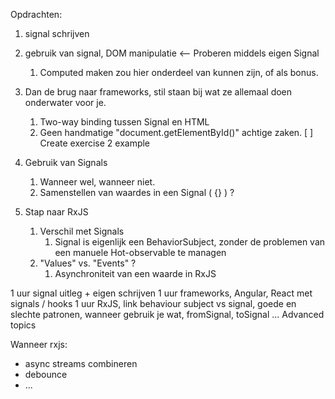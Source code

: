 Opdrachten:

1. signal schrijven
2. gebruik van signal, DOM manipulatie <-- Proberen middels eigen Signal
   1. Computed maken zou hier onderdeel van kunnen zijn, of als bonus.
   
3. Dan de brug naar frameworks, stil staan bij wat ze allemaal doen onderwater voor je.
   1. Two-way binding tussen Signal en HTML
   2. Geen handmatige "document.getElementById()" achtige zaken.
   [ ] Create exercise 2 example
4. Gebruik van Signals
   1. Wanneer wel, wanneer niet.
   2. Samenstellen van waardes in een Signal ( {} ) ?

5. Stap naar RxJS 
   1. Verschil met Signals
      1. Signal is eigenlijk een BehaviorSubject, zonder de problemen van een manuele Hot-observable te managen
   2. "Values" vs. "Events" ?
      1. Asynchroniteit van een waarde in RxJS

1 uur signal uitleg + eigen schrijven
1 uur frameworks, Angular, React met signals / hooks
1 uur RxJS, link behaviour subject vs signal, goede en slechte patronen, wanneer gebruik je wat, fromSignal, toSignal ...
Advanced topics

Wanneer rxjs:

- async streams combineren
- debounce
- ...
